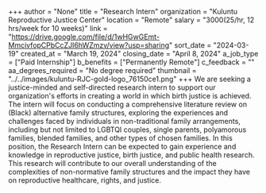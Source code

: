 +++
author = "None"
title = "Research Intern"
organization = "Kuluntu Reproductive Justice Center"
location = "Remote"
salary = "$3000 ($25/hr, 12 hrs/week for 10 weeks)"
link = "https://drive.google.com/file/d/1wHGwGEmt-MmcivfopCPbCcZJI6hWZmzv/view?usp=sharing"
sort_date = "2024-03-19"
created_at = "March 19, 2024"
closing_date = "April 8, 2024"
a_job_type = ["Paid Internship"]
b_benefits = ["Permanently Remote"]
c_feedback = ""
aa_degrees_required = "No degree required"
thumbnail = "../../images/kuluntu-RJC-gold-logo_76150ce1.png"
+++
We are seeking a justice-minded and self-directed research intern to support our organization's efforts in creating a world in which birth justice is achieved. The intern will focus on conducting a comprehensive literature review on (Black) alternative family structures, exploring the experiences and challenges faced by individuals in non-traditional family arrangements, including but not limited to LGBTQI couples, single parents, polyamorous families, blended families, and other types of chosen families. In this position, the Research Intern can be expected to gain experience and knowledge in reproductive justice, birth justice, and public health research. This research will contribute to our overall understanding of the complexities of non-normative family structures and the impact they have on reproductive healthcare, rights, and justice.